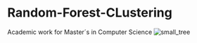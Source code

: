 # Random-Forest-CLustering
Academic work for Master´s in Computer Science
![small_tree](https://user-images.githubusercontent.com/61158154/177051650-345b9214-2dcf-4c81-8cb2-8e42fc0cefee.png)
